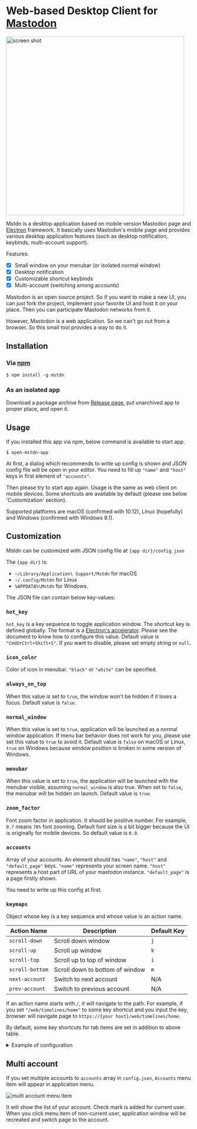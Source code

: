 Web-based Desktop Client for [Mastodon][]
=========================================

<img src="https://github.com/rhysd/ss/blob/master/Mstdn/main.png?raw=true" width="484" alt="screen shot"/>

Mstdn is a desktop application based on mobile version Mastodon page and [Electron][] framework.
It basically uses Mastodon's mobile page and provides various desktop application features
(such as desktop notification, keybinds, multi-account support).

Features:

- [x] Small window on your menubar (or isolated normal window)
- [x] Desktop notification
- [x] Customizable shortcut keybinds
- [x] Multi-account (switching among accounts)

Mastodon is an open source project. So if you want to make a new UI, you can just fork the project,
implement your favorite UI and host it on your place. Then you can participate Mastodon networks from it.

However, Mastodon is a web application. So we can't go out from a browser. So this small tool
provides a way to do it.

## Installation

### Via [npm][]

```
$ npm install -g mstdn
```

### As an isolated app

Download a package archive from [Release page][], put unarchived app to proper place, and open it.

## Usage

If you installed this app via npm, below command is available to start app.

```
$ open-mstdn-app
```

At first, a dialog which recommends to write up config is shown and JSON config file will be open in your editor.
You need to fill up `"name"` and `"host"` keys in first element of `"accounts"`.

Then please try to start app again. Usage is the same as web client on mobile devices.
Some shortcuts are available by default (please see below 'Customization' section).

Supported platforms are macOS (confirmed with 10.12), Linux (hopefully) and Windows (confirmed with Windows 8.1).

## Customization

Mstdn can be customized with JSON config file at `{app dir}/config.json`

The `{app dir}` is:

- `~/Library/Application\ Support/Mstdn` for macOS
- `~/.config/Mstdn` for Linux
- `%APPDATA%\Mstdn` for Windows.

The JSON file can contain below key-values:

### `hot_key`

`hot_key` is a key sequence to toggle application window. The shortcut key is defined globally.
The format is a [Electron's accelerator](https://github.com/electron/electron/blob/master/docs/api/accelerator.md).
Please see the document to know how to configure this value.
Default value is `"CmdOrCtrl+Shift+S"`. If you want to disable, please set empty string or `null`. 

### `icon_color`

Color of icon in menubar. `"black"` or `"white"` can be specified.

### `always_on_top`

When this value is set to `true`, the window won't be hidden if it loses a focus. Default value is `false`.

### `normal_window`

When this value is set to `true`, application will be launched as a normal window application.
If menu bar behavior does not work for you, please use set this value to `true` to avoid it.
Default value is `false` on macOS or Linux, `true` on Windows because window position is broken in some version of Windows.

### `menubar`

When this value is set to `true`, the application will be launched with the
menubar visible, assuming `normal_window` is also true. When set to `false`, the
menubar will be hidden on launch. Default value is `true`.

### `zoom_factor`

Font zoom factor in application. It should be positive number. For example, `0.7` means `70%` font zooming.
Default font size is a bit bigger because the UI is originally for mobile devices. So default value is `0.9`.

### `accounts`

Array of your accounts. An element should has `"name"`, `"host"` and `"default_page"` keys.
`"name"` represents your screen name. `"host"` represents a host part of URL of your mastodon instance.
`"default_page"` is a page firstly shown.

You need to write up this config at first.

### `keymaps`

Object whose key is a key sequence and whose value is an action name.

| Action Name     | Description                     | Default Key |
|-----------------|---------------------------------|-------------|
| `scroll-down`   | Scroll down window              | `j`         |
| `scroll-up`     | Scroll up window                | `k`         |
| `scroll-top`    | Scroll up to top of window      | `i`         |
| `scroll-bottom` | Scroll down to bottom of window | `m`         |
| `next-account`  | Switch to next account          | N/A         |
| `prev-account`  | Switch to previous account      | N/A         |

If an action name starts with `/`, it will navigate to the path. For example,
if you set `"/web/timelines/home"` to some key shortcut and you input the key,
browser will navigate page to `https://{your host}/web/timelines/home`.

By default, some key shortcuts for tab items are set in addition to above table.

<details>
<summary> Example of configuration </summary>
<pre><code>
{
  "hot_key": "F8",
  "icon_color": "black",
  "always_on_top": false,
  "normal_window": false,
  "zoom_factor": 0.9,
  "accounts": [
    {
      "name": "Linda_pp",
      "host": "mstdn.jp",
      "default_page": "/web/timelines/home"
    },
    {
      "name": "inudog",
      "host": "mastodon.social",
      "default_page": "/web/timelines/home"
    }
  ],
  "keymaps": {
    "1": "/web/statuses/new",
    "2": "/web/timelines/home",
    "3": "/web/notifications",
    "4": "/web/timelines/public/local",
    "5": "/web/timelines/public",
    "6": "/web/getting-started",
    "ctrl+1": "/web/statuses/new",
    "ctrl+2": "/web/timelines/home",
    "ctrl+3": "/web/notifications",
    "ctrl+4": "/web/timelines/public/local",
    "ctrl+5": "/web/timelines/public",
    "ctrl+6": "/web/getting-started",
    "j": "scroll-down",
    "k": "scroll-up",
    "i": "scroll-top",
    "m": "scroll-bottom",
    "n": "next-account",
    "p": "prev-account"
  }
}
</code></pre>
</details>

## Multi account

If you set multiple accounts to `accounts` array in `config.json`, `Accounts` menu item will appear in application menu.

![multi account menu item](https://github.com/rhysd/ss/blob/master/Mstdn/multi-account.png?raw=true)

It will show the list of your account. Check mark is added for current user.
When you click menu item of non-current user, application window will be recreated and switch page to the account.

[Mastodon]: https://github.com/tootsuite/mastodon
[npm]: https://www.npmjs.com/package/mstdn
[Release page]: https://github.com/rhysd/Mstdn/releases
[Electron]: electron.atom.io
